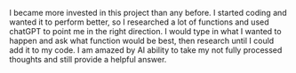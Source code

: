 I became more invested in this project than any before. I started coding and wanted it to perform better, so I researched a lot of functions and used chatGPT to point me in the right direction. I would type in what I wanted to happen and ask what function would be best, then research until I could add it to my code. I am amazed by AI ability to take my not fully processed thoughts and still provide a helpful answer.